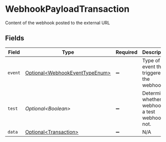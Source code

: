 # WebhookPayloadTransaction

Content of the webhook posted to the external URL


## Fields

| Field                                                                              | Type                                                                               | Required                                                                           | Description                                                                        |
| ---------------------------------------------------------------------------------- | ---------------------------------------------------------------------------------- | ---------------------------------------------------------------------------------- | ---------------------------------------------------------------------------------- |
| `event`                                                                            | [Optional\<WebhookEventTypeEnum>](../../models/components/WebhookEventTypeEnum.md) | :heavy_minus_sign:                                                                 | Type of event that triggered the webhook.                                          |
| `test`                                                                             | *Optional\<Boolean>*                                                               | :heavy_minus_sign:                                                                 | Determines whether the webhook is a test webhook or not.                           |
| `data`                                                                             | [Optional\<Transaction>](../../models/components/Transaction.md)                   | :heavy_minus_sign:                                                                 | N/A                                                                                |
